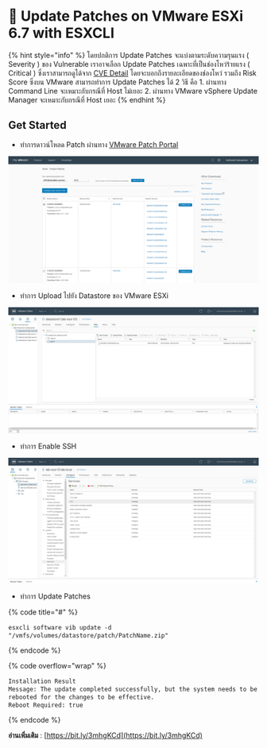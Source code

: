 # 🌠 Update Patches on VMware ESXi 6.7 with ESXCLI

{% hint style="info" %}
โดยปกติการ Update Patches จะแบ่งตามระดับความรุนแรง ( Severity ) ของ Vulnerable เราอาจเลือก Update Patches เฉพาะที่เป็นช่องโหว่ร้ายแรง ( Critical ) ซึ่งเราสามารถดูได้จาก [CVE Detail](https://www.cvedetails.com/) โดยจะบอกถึงรายละเอียดของช่องโหว่ รวมถึง Risk Score ซึ่งบน VMware สามารถทำการ Update Patches ได้ 2 วิธี คือ 1. ผ่านทาง Command Line จะเหมาะกับกรณีที่ Host ไม่เยอะ 2. ผ่านทาง VMware vSphere Update Manager จะเหมาะกับกรณีที่ Host เยอะ
{% endhint %}

## **Get Started**

* ทำการดาวน์โหลด Patch ผ่านทาง [VMware Patch Portal](https://my.vmware.com/group/vmware/patch#search)

![](../../.gitbook/assets/patch-01.png)

* ทำการ Upload ไปยัง Datastore ของ VMware ESXi

![](../../.gitbook/assets/patch-02.png)

* ทำการ Enable SSH

![](../../.gitbook/assets/patch-03.png)

* ทำการ Update Patches

{% code title="#" %}
```
esxcli software vib update -d "/vmfs/volumes/datastore/patch/PatchName.zip"
```
{% endcode %}

{% code overflow="wrap" %}
```
Installation Result
Message: The update completed successfully, but the system needs to be rebooted for the changes to be effective.
Reboot Required: true
```
{% endcode %}

**อ่านเพิ่มเติม** : [https://bit.ly/3mhgKCd](https://bit.ly/3mhgKCd)
